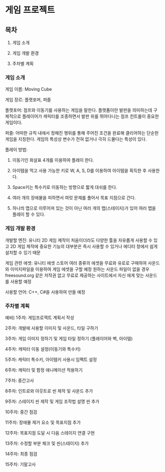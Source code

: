 # 게임 프로젝트

## 목차
1) 게임 소개

2) 게임 개발 환경

3) 주차별 계획
 
### 게임 소개

게임 이름: Moving Cube

게임 장르: 플랫포머, 퍼즐

플랫포머: 점프와 이동기를 사용하는 게임을 말한다. 플랫폼이란 발판을 의미하는데 구체적으로 플레이어가 
         캐릭터를 조종하면서 발판 위를 뛰어다니는 점프 컨트롤이 중요한 게임이다.

퍼즐: 어떠한 규칙 내에서 정해진 행위를 통해 주어진 조건을 완료해 클리어하는 단순한 게임을 지칭한다. 
      게임의 특성상 변수가 전혀 없거나 극히 드물다는 특성이 있다.

플레이 방법:

1. 이동기인 화살표 4개를 이용하여 플레이 한다.

2. 아이템을 먹고 사용 가능한 키로 W, A, S, D를 이용하여 아이템을 획득한 후 사용한다.

3. Space키는 특수키로 이동하는 방향으로 짧게 대쉬를 한다.

4. 여러 개의 장애물을 피하면서 여럿 문제를 풀어서 목표 지점으로 간다.

5. 하나믜 맵으로 이루어져 있는 것이 아닌 여러 개의 맵(스테이지)가 있어 여러 맵을 플레이 할 수 있다.

### 게임 개발 환경

개발할 엔진: 유니티
2D 게임 제작이 처음이더라도 다양한 툴을 자유롭게 사용할 수 있고 2D 게임 제작에 중요한 기능의 대부분은 즉시 사용할 수 있거나
에디터 창에서 쉽게 설치할 수 있기 때문

게임 관련 에셋: 유니티 에셋 스토어
여러 종류의 에셋을 무료와 유로로 구매하여 사운드와 이미지파일을 이용하여 게임 에셋을 구할 예정
원하는 사운드 파일이 없을 경우 freesound.org 같은 저작권 없고 무료로 제공하는 사이트에서 자신 에게 맞는 사운드를 사용할 예정

사용할 언어: C++, C#을 사용하여 만들 예정

### 주차별 계획
예비)
1주차: 게임프로젝트 계획서 작성

2주차: 개발에 사용할 이미지 및 사운드, 타일 구하기

3주차: 게임 이미지 정하기 및 게임 타일 정하기
(플레이어와 벽, 아이템)

4주차: 캐릭터 이동 설정(이동기와 특수키)

5주차: 캐릭터 특수키, 아이템키 사용시 임팩트 설정

6주차: 캐릭터 및 함정 애니메이션 적용하기

7주차: 중간고사

8주차: 인트로와 아웃트로 씬 제작 및 사운드 추가

9주차: 스테이지 씬 제작 및 게임 조작법 설명 씬 추가

10주차: 중간 점검

11주차: 장애물 제거 요소 및 목표지점 추가

12주차: 목표지점 도달 시 다음 스테이지 연결 구현

13주차: 수정할 부분 체크 및 씬(스테이지) 추가

14주차: 최종 점검

15주차: 기말고사

